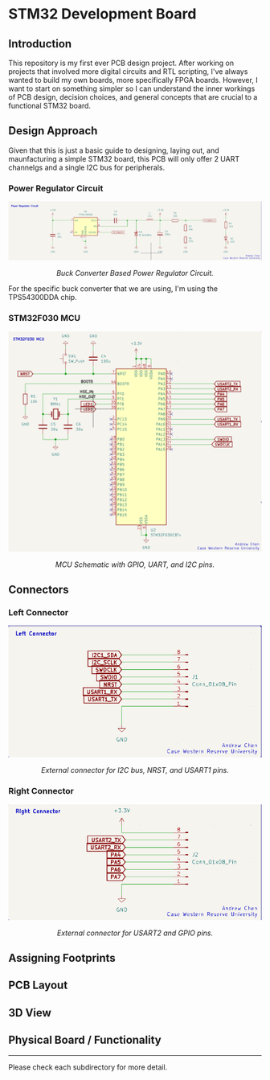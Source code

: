 # STM32 Development Board

## Introduction
This repository is my first ever PCB design project. After working on projects that involved more digital circuits and RTL scripting, I've always wanted to build my own boards, more specifically FPGA boards. However, I want to start on something simpler so I can understand the inner workings of PCB design, decision choices, and general concepts that are crucial to a functional STM32 board.

## Design Approach
Given that this is just a basic guide to designing, laying out, and maunfacturing a simple STM32 board, this PCB will only offer 2 UART channelgs and a single I2C bus for peripherals. 

### Power Regulator Circuit
<p align="center">
    <img width="800px" src="./Images/BuckRegulatorSchematic.png" />
</p>
<p align="center">
    <em>Buck Converter Based Power Regulator Circuit.</em>
</p>

For the specific buck converter that we are using, I'm using the TPS54300DDA chip. 

### STM32F030 MCU
<p align="center">
  <img width="600px" src="./Images/STM32MCUSchematic.png" />
</p>
<p align="center">
    <em>MCU Schematic with GPIO, UART, and I2C pins.</em>
</p>

## Connectors

### Left Connector
<p align="center">
  <img width="600px" src="./Images/LeftConnectorSchematic.png" />
</p>
<p align="center">
    <em>External connector for I2C bus, NRST, and USART1 pins.</em>
</p>

### Right Connector
<p align="center">
  <img width="600px" src="./Images/RightConnectorSchematic.png" />
</p>
<p align="center">
    <em>External connector for USART2 and GPIO pins.</em>
</p>

## Assigning Footprints

## PCB Layout

## 3D View

## Physical Board / Functionality
---

Please check each subdirectory for more detail.
